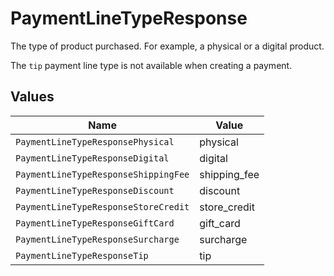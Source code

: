 # PaymentLineTypeResponse

The type of product purchased. For example, a physical or a digital product.

The `tip` payment line type is not available when creating a payment.


## Values

| Name                                 | Value                                |
| ------------------------------------ | ------------------------------------ |
| `PaymentLineTypeResponsePhysical`    | physical                             |
| `PaymentLineTypeResponseDigital`     | digital                              |
| `PaymentLineTypeResponseShippingFee` | shipping_fee                         |
| `PaymentLineTypeResponseDiscount`    | discount                             |
| `PaymentLineTypeResponseStoreCredit` | store_credit                         |
| `PaymentLineTypeResponseGiftCard`    | gift_card                            |
| `PaymentLineTypeResponseSurcharge`   | surcharge                            |
| `PaymentLineTypeResponseTip`         | tip                                  |